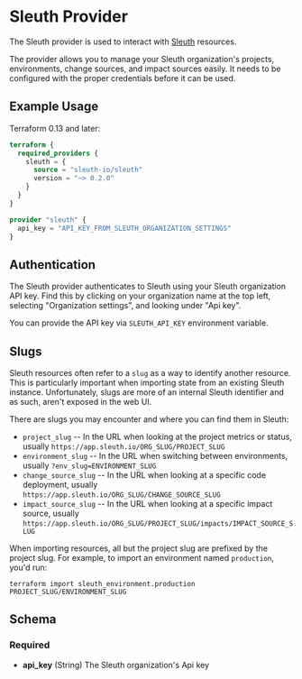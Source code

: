 # Sleuth Provider
The Sleuth provider is used to interact with [Sleuth](https://sleuth.io) resources.

The provider allows you to manage your Sleuth organization's projects, environments, change sources, and impact sources easily.
It needs to be configured with the proper credentials before it can be used.

## Example Usage

Terraform 0.13 and later:

```terraform
terraform {
  required_providers {
    sleuth = {
      source = "sleuth-io/sleuth"
      version = "~> 0.2.0"
    }
  }
}

provider "sleuth" {
  api_key = "API_KEY_FROM_SLEUTH_ORGANIZATION_SETTINGS"
}
```

## Authentication

The Sleuth provider authenticates to Sleuth using your Sleuth organization API key. Find this by clicking on your
organization name at the top left, selecting "Organization settings", and looking under "Api key".

You can provide the API key via `SLEUTH_API_KEY` environment variable.

## Slugs

Sleuth resources often refer to a `slug` as a way to identify another resource. This is particularly important when
importing state from an existing Sleuth instance. Unfortunately, slugs are more of an internal Sleuth identifier and as
such, aren't exposed in the web UI.

There are slugs you may encounter and where you can find them in Sleuth:

* `project_slug` -- In the URL when looking at the project metrics or status, usually `https://app.sleuth.io/ORG_SLUG/PROJECT_SLUG`
* `environment_slug` -- In the URL when switching between environments, usually `?env_slug=ENVIRONMENT_SLUG`
* `change_source_slug` -- In the URL when looking at a specific code deployment, usually `https://app.sleuth.io/ORG_SLUG/CHANGE_SOURCE_SLUG`
* `impact_source_slug` -- In the URL when looking at a specific impact source, usually `https://app.sleuth.io/ORG_SLUG/PROJECT_SLUG/impacts/IMPACT_SOURCE_SLUG`

When importing resources, all but the project slug are prefixed by the project slug. For example, to import an environment named `production`, you'd run:

```
terraform import sleuth_environment.production PROJECT_SLUG/ENVIRONMENT_SLUG
```

## Schema

### Required

- **api_key** (String) The Sleuth organization's Api key
